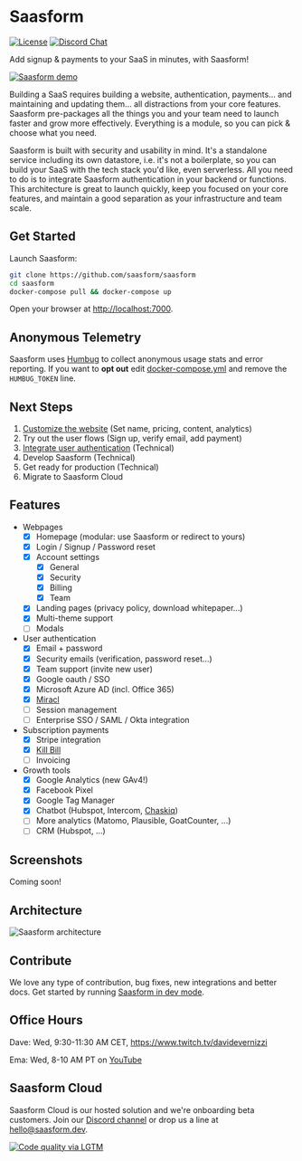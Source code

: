 # Saasform

[![License](https://img.shields.io/github/license/saasform/saasform.svg)](https://github.com/saasform/saasform/blob/master/LICENSE)
[![Discord Chat](https://img.shields.io/badge/chat-Discord-green.svg)](https://discord.gg/cbWW8akyW9)

Add signup & payments to your SaaS in minutes, with Saasform!

[![Saasform demo](https://raw.githubusercontent.com/saasform/saasform/main/docs/images/saasform-demo-video.png)](https://youtu.be/u6xF32bGmpQ)

Building a SaaS requires building a website, authentication, payments... and maintaining and updating them... all distractions from your core features. Saasform pre-packages all the things you and your team need to launch faster and grow more effectively. Everything is a module, so you can pick & choose what you need.

Saasform is built with security and usability in mind. It's a standalone service including its own datastore, i.e. it's not a boilerplate, so you can build your SaaS with the tech stack you'd like, even serverless. All you need to do is to integrate Saasform authentication in your backend or functions. This architecture is great to launch quickly, keep you focused on your core features, and maintain a good separation as your infrastructure and team scale.

## Get Started

Launch Saasform:

```bash
git clone https://github.com/saasform/saasform
cd saasform
docker-compose pull && docker-compose up
```

Open your browser at [http://localhost:7000](http://localhost:7000).

## Anonymous Telemetry

Saasform uses [Humbug](https://github.com/bugout-dev/humbug) to collect anonymous usage stats and error reporting. If you want to **opt out** edit [docker-compose.yml](https://github.com/saasform/saasform/blob/main/docker-compose.yml#L32) and remove the `HUMBUG_TOKEN` line.

## Next Steps

1. [Customize the website](https://docs.saasform.dev/start/customize-website) (Set name, pricing, content, analytics)
1. Try out the user flows (Sign up, verify email, add payment)
1. [Integrate user authentication](https://docs.saasform.dev/start/integrate-user-authentication) (Technical)
1. Develop Saasform (Technical)
1. Get ready for production (Technical)
1. Migrate to Saasform Cloud

## Features

- Webpages
  - [x] Homepage (modular: use Saasform or redirect to yours)
  - [x] Login / Signup / Password reset
  - [x] Account settings
    - [x] General
    - [x] Security
    - [x] Billing
    - [x] Team
  - [x] Landing pages (privacy policy, download whitepaper...)
  - [x] Multi-theme support
  - [ ] Modals
- User authentication
  - [x] Email + password
  - [x] Security emails (verification, password reset...)
  - [x] Team support (invite new user)
  - [x] Google oauth / SSO
  - [x] Microsoft Azure AD (incl. Office 365)
  - [x] [Miracl](https://miracl.com)
  - [ ] Session management
  - [ ] Enterprise SSO / SAML / Okta integration
- Subscription payments
  - [x] Stripe integration
  - [x] [Kill Bill](https://killbill.io)
  - [ ] Invoicing
- Growth tools
  - [x] Google Analytics (new GAv4!)
  - [x] Facebook Pixel
  - [x] Google Tag Manager
  - [x] Chatbot (Hubspot, Intercom, [Chaskiq](https://chaskiq.io))
  - [ ] More analytics (Matomo, Plausible, GoatCounter, ...)
  - [ ] CRM (Hubspot, ...)

## Screenshots

Coming soon!

## Architecture

![Saasform architecture](https://raw.githubusercontent.com/saasform/saasform/main/docs/images/saasform-architecture.png)

## Contribute

We love any type of contribution, bug fixes, new integrations and better docs. Get started by running [Saasform in dev mode](https://docs.saasform.dev/contrib/dev).

## Office Hours

Dave: Wed, 9:30-11:30 AM CET, https://www.twitch.tv/davidevernizzi

Ema: Wed, 8-10 AM PT on [YouTube](https://www.youtube.com/channel/UCDTowl5eFg8Fru1m0Wlwfew/live)

## Saasform Cloud

Saasform Cloud is our hosted solution and we're onboarding beta customers. Join our [Discord channel](https://discord.gg/cbWW8akyW9) or drop us a line at [hello@saasform.dev](mailto:hello@saasform.dev).

[![Code quality via LGTM](https://img.shields.io/lgtm/grade/javascript/g/saasform/saasform.svg)](https://lgtm.com/projects/g/saasform/saasform/context:javascript)
